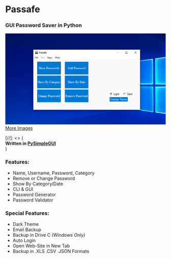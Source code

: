 # Passafe
 ### GUI Password Saver in Python
[![Passafe](./Images/Main.png "Passafe")](./Images/Main.png "Passafe")
[More Images](./Images "More Images")

[//]: <> (<br>**Written in [PySimpleGUI](https://github.com/PySimpleGUI/PySimpleGUI "PySimpleGUI")**<br>)

### Features:
 + Name, Username, Password, Category 
 + Remove or Change Password
 + Show By Category/Date
 + CLI & GUI
 + Password Generator
 + Password Validator

### Special Features:
 + Dark Theme 
 + Email Backup
 + Backup in Drive C *(Windows Only)*
 + Auto Login
 + Open Web-Site in New Tab
 + Backup in .XLS .CSV .JSON Formats
